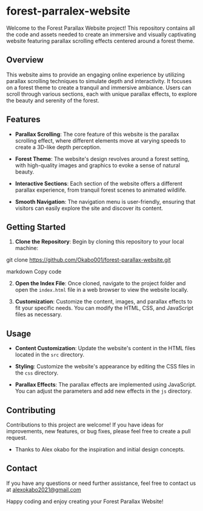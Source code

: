 # forest-parralex-website

Welcome to the Forest Parallax Website project! This repository contains all the code and assets needed to create an immersive and visually captivating website featuring parallax scrolling effects centered around a forest theme.

## Overview

This website aims to provide an engaging online experience by utilizing parallax scrolling techniques to simulate depth and interactivity. It focuses on a forest theme to create a tranquil and immersive ambiance. Users can scroll through various sections, each with unique parallax effects, to explore the beauty and serenity of the forest.

## Features

- **Parallax Scrolling**: The core feature of this website is the parallax scrolling effect, where different elements move at varying speeds to create a 3D-like depth perception.

- **Forest Theme**: The website's design revolves around a forest setting, with high-quality images and graphics to evoke a sense of natural beauty.

- **Interactive Sections**: Each section of the website offers a different parallax experience, from tranquil forest scenes to animated wildlife.

- **Smooth Navigation**: The navigation menu is user-friendly, ensuring that visitors can easily explore the site and discover its content.

## Getting Started

1. **Clone the Repository**: Begin by cloning this repository to your local machine:

git clone https://github.com/Okabo001/forest-parallax-website.git

markdown
Copy code

2. **Open the Index File**: Once cloned, navigate to the project folder and open the `index.html` file in a web browser to view the website locally.

3. **Customization**: Customize the content, images, and parallax effects to fit your specific needs. You can modify the HTML, CSS, and JavaScript files as necessary.

## Usage

- **Content Customization**: Update the website's content in the HTML files located in the `src` directory.

- **Styling**: Customize the website's appearance by editing the CSS files in the `css` directory.

- **Parallax Effects**: The parallax effects are implemented using JavaScript. You can adjust the parameters and add new effects in the `js` directory.

## Contributing

Contributions to this project are welcome! If you have ideas for improvements, new features, or bug fixes, please feel free to create a pull request.


- Thanks to Alex okabo for the inspiration and initial design concepts.

## Contact

If you have any questions or need further assistance, feel free to contact us at alexokabo2021@gmail.com

Happy coding and enjoy creating your Forest Parallax Website!
